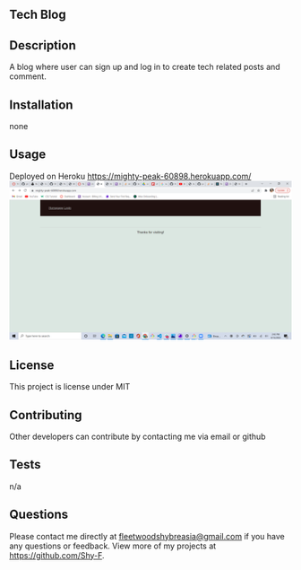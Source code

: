 ## Tech Blog

## Description
A blog where user can sign up and log in to create tech related posts and comment.

## Installation
none

## Usage 
Deployed on Heroku
https://mighty-peak-60898.herokuapp.com/
![Deployed app](https://github.com/Shy-F/tech-blog/blob/main/public/Screenshot.png)

## License
  This project is license under MIT

  ## Contributing
  Other developers can contribute by contacting me via email or github

  ## Tests
  n/a

  ## Questions
  Please contact me directly at fleetwoodshybreasia@gmail.com if you have any questions or feedback. View more of my projects at https://github.com/Shy-F.